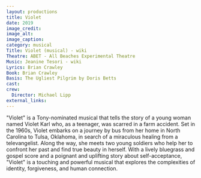 ```yaml
---
layout: productions
title: Violet
date: 2019
image_credit: 
image_alt:
image_caption:
category: musical
Title: Violet (musical) - wiki
Theatre: ABET - All Beaches Experimental Theatre
Music: Jeanine Tesori - wiki
Lyrics: Brian Crawley
Book: Brian Crawley
Basis: The Ugliest Pilgrim by Doris Betts
cast:
crew:
  Director: Michael Lipp
external_links:
---
```

"Violet" is a Tony-nominated musical that tells the story of a young woman named Violet Karl who, as a teenager, was scarred in a farm accident. Set in the 1960s, Violet embarks on a journey by bus from her home in North Carolina to Tulsa, Oklahoma, in search of a miraculous healing from a televangelist. Along the way, she meets two young soldiers who help her to confront her past and find true beauty in herself. With a lively bluegrass and gospel score and a poignant and uplifting story about self-acceptance, "Violet" is a touching and powerful musical that explores the complexities of identity, forgiveness, and human connection.